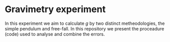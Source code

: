 # Gravimetry experiment
In this experiment we aim to calculate $`g`$ by two distinct metheodologies, the simple pendulum and free-fall. In this repository we present the proceadure (code) used to analyse and combine the errors.
